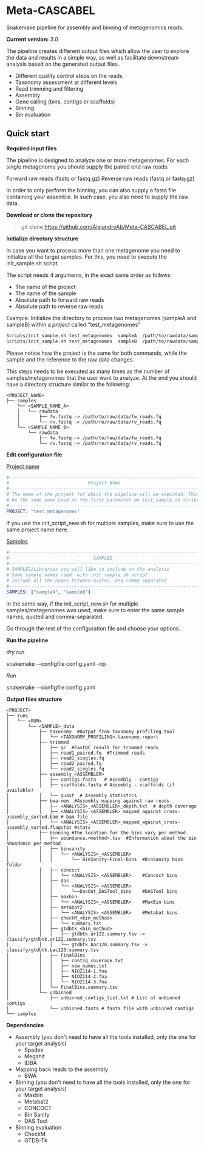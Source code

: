 # Meta-CASCABEL

Snakemake pipeline for assembly and binning of metagenomics reads.

**Current version:** 3.0

The pipeline creates different output files which allow the user to explore the data and results in a simple way, as well as facilitate downstream analysis based on the generated output files.

* Different quality control steps on the reads.
* Taxonomy assessment at different levels
* Read trimming and filtering
* Assembly
* Gene calling (bins, contigs or scaffolds)
* Binning 
* Bin evaluation

## Quick start


**Required input files**

The pipeline is designed to analyze one or more metagenomes.
For each single metagenome you should supply the paired end raw reads:

Forward raw reads (fastq or fastq.gz)
Reverse raw reads (fastq or fastq.gz)

In order to only perform the binning, you can also supply a fasta file containing your assemble. In such case, you also need to supply the raw data.

**Download or clone the repository**

> git clone https://github.com/AlejandroAb/Meta-CASCABEL.git

**Initialize directory structure**

In case you want to process more than one metagenome you need to initialize all the target samples. For this, you need to execute the init_sample.sh script.

The script needs 4 arguments, in the exact same order as follows:

* The name of the project
* The name of the sample
* Absolute path to forward raw reads
* Absolute path to reverse raw reads

Example. Initialize the directory to process two metagenomes (sampleA and sampleB) within a *project* called "test_metagenomes"

```sh
Scripts/init_sample.sh test_metagenomes  sampleA  /path/to/rawdata/sampleA_fw.fastq  /path/to/rawdata/sampleA_rv.fastq
Scripts/init_sample.sh test_metagenomes  sampleB  /path/to/rawdata/sampleB_fw.fastq  /path/to/rawdata/sampleB_rv.fastq
```

Please notice how the project is the same for both commands, while the sample and the reference to the raw data changes.

This steps needs to be executed as many times as the number of samples/metagenomes that the user want to analyze.
At the end you should have a directory structure similar to the following:

```
<PROJECT_NAME>
├── samples
    └── <SAMPLE_NAME_A>
    │   └── rawdata
    │       ├── fw.fastq -> /path/to/raw/data/fw_reads.fq
    │       └── rv.fastq -> /path/ro/raw/data/rv_reads.fq
    └── <SAMPLE_NAME_B>
        └── rawdata
            ├── fw.fastq -> /path/to/raw/data/fw_reads.fq
            └── rv.fastq -> /path/ro/raw/data/rv_reads.fq
```

**Edit configuration file**

<ins>Project name</ins>

```yaml
#------------------------------------------------------------------------------#
#                             Project Name                                     #
#------------------------------------------------------------------------------#
# The name of the project for which the pipeline will be executed. This should#
# be the same name used as the first parameter on init_sample.sh script        #
#------------------------------------------------------------------------------#
PROJECT: "test_metagenomes"
```

If you use the init_script_new.sh for multiple samples, make sure to use the same project name here.

<ins>Samples</ins>

```yaml
#------------------------------------------------------------------------------#
#                               SAMPLES                                        #
#------------------------------------------------------------------------------#
# SAMPLES/Libraries you will like to include on the analysis                   #
# Same sample names used  with init_sample.sh script                           #
# Include all the names between quotes, and comma separated                    #
#------------------------------------------------------------------------------#
SAMPLES: ["sampleA", "sampleB"]
```

In the same way, if the init_script_new.sh for multiple samples/metagenomes was used, make sure to enter
the same sample names, quoted and comma-separated.

Go through the rest of the configuration file and choose your options. 

**Run the pipeline**

*dry run*

 snakemake  --configfile config.yaml  -np

*Run*

 snakemake  --configfile config.yaml  


**Output files structure**

```
<PROJECT>
├── runs
│   └── <RUN>
│       └── <SAMPLE>_data
│           ├── taxonomy  #Output from taxonomy profiling tool
│           │   └── <TAXONOMY_PROFILING>.taxonomy.report
│           ├── trimmed
│           │   ├── qc  #FastQC result for trimmed reads
│           │   ├── read1_paired.fq  #Trimmed reads
│           │   ├── read1_singles.fq
│           │   ├── read2_paired.fq
│           │   └── read2_singles.fq
│           ├── assembly_<ASSEMBLER> 
│           │   ├── contigs.fasta   # Assembly - contigs
│           │   ├── scaffolds.fasta # Assembly - scaffolds (if available)
│           │   └── quast  # Assembly statistics
│           ├── bwa-mem  #Assembly mapping against raw reads
│           │   ├── <ANALYSIS>_<ASSEMBLER>_depth.txt  # depth coverage
│           │   ├── <ANALYSIS>_<ASSEMBLER>_mapped_against_cross-assembly_sorted.bam # bam file
│           │   └── <ANALYSIS>_<ASSEMBLER>_mapped_against_cross-assembly_sorted.flagstat #stats
│           ├── binning #The location for the bins vary per method 
│           │   ├── abundance.<method>.tsv  #Information about the bin abundance per method
│           │   ├── binsanity
│           │   │   └── <ANALYSIS>_<ASSEMBLER>
│           │   │       └── BinSanity-Final-bins  #BinSanity bins folder
│           │   ├── concoct
│           │   │   └── <ANALYSIS>_<ASSEMBLER>    #Concoct bins
│           │   ├── das
│           │   │   └── <ANALYSIS>_<ASSEMBLER>
│           │   │       └──DasOut_DASTool_bins    #DASTool bins
│           │   ├── maxbin
│           │   │   └── <ANALYSIS>_<ASSEMBLER>    #MaxBin bins
│           │   ├── metabat2
│           │   │   └── <ANALYSIS>_<ASSEMBLER>    #Metabat bins
│           │   ├── checkM_<bin_method>
│           │   │   └── summary.txt
│           │   ├── gtdbtk_<bin_method>
│           │   │   ├── gtdbtk.ar122.summary.tsv -> classify/gtdbtk.ar122.summary.tsv
│           │   │   └── gtdbtk.bac120.summary.tsv -> classify/gtdbtk.bac120.summary.tsv
│           │   ├── FinalBins
│           │   │   ├── contig_coverage.txt
│           │   │   ├── new_names.txt
│           │   │   ├── NIOZ114-1.fna
│           │   │   ├── NIOZ114-2.fna
│           │   │   └── NIOZ114-3.fna
│           │   └── FinalBins.summary.tsv
│           └── unbinned
│               ├── unbinned_contigs_list.txt # List of unbinned contigs
│               └── unbinned.fasta # fasta file with unbinned contigs
└── samples
```


**Dependencies** 

* Assembly (you don't need to have all the tools installed, only the one for your target analysis)
  * Spades
  * Megahit
  * IDBA
* Mapping back reads to the assembly
  * BWA
* Binning (you don't need to have all the tools installed, only the one for your target analysis)
  * Maxbin
  * Metabat2
  * CONCOCT
  * Bin Sanity
  * DAS Tool
* Binning evaluation
  * CheckM
  * GTDB-Tk

